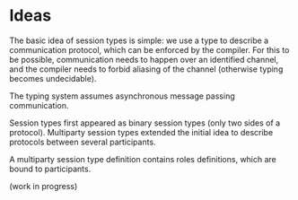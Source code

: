 # Ideas #

The basic idea of session types is simple: we use a type to describe a communication protocol, which can be enforced by the compiler.
For this to be possible, communication needs to happen over an identified channel, and the compiler needs to forbid aliasing of the channel (otherwise typing becomes undecidable).

The typing system assumes asynchronous message passing communication.

Session types first appeared as binary session types (only two sides of a protocol). Multiparty session types extended the initial idea to describe protocols between several participants.

A multiparty session type definition contains roles definitions, which are bound to participants.

(work in progress)